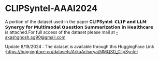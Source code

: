# CLIPSyntel-AAAI2024
A portion of the dataset used in the paper 𝐂𝐋𝐈𝐏𝐒𝐲𝐧𝐭𝐞𝐥: 𝗖𝗟𝗜𝗣 𝗮𝗻𝗱 𝗟𝗟𝗠 𝗦𝘆𝗻𝗲𝗿𝗴𝘆 𝗳𝗼𝗿 𝗠𝘂𝗹𝘁𝗶𝗺𝗼𝗱𝗮𝗹 𝗤𝘂𝗲𝘀𝘁𝗶𝗼𝗻 𝗦𝘂𝗺𝗺𝗮𝗿𝗶𝘇𝗮𝘁𝗶𝗼𝗻 𝗶𝗻 𝗛𝗲𝗮𝗹𝘁𝗵𝗰𝗮𝗿𝗲 is attached.For full access of the dataset please mail at -akashghosh.ag90@gmail.com

Update 8/19/2024 : The dataset is available through this HuggingFace Link :https://huggingface.co/datasets/ArkaAcharya/MMQSD_ClipSyntel
